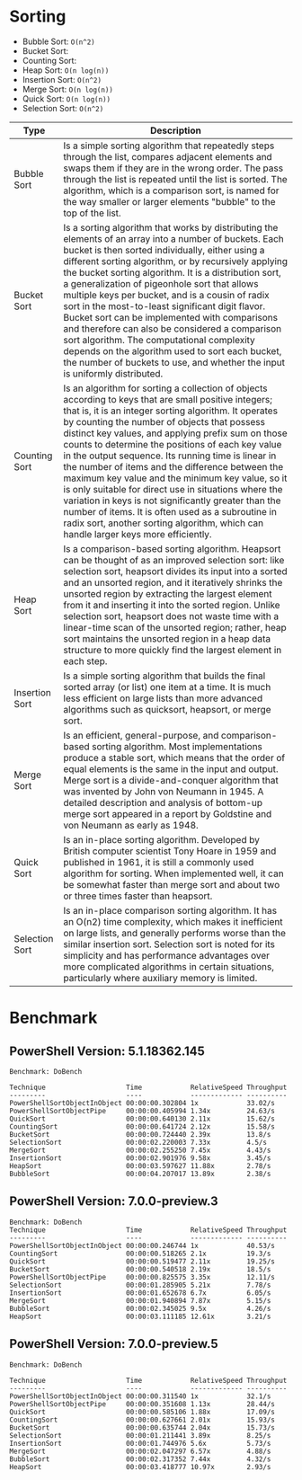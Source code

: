 # Sorting

* Bubble Sort: `O(n^2)`
* Bucket Sort:
* Counting Sort:
* Heap Sort: `O(n log(n))`
* Insertion Sort: `O(n^2)`
* Merge Sort: `O(n log(n))`
* Quick Sort: `O(n log(n))`
* Selection Sort: `O(n^2)`

|Type|Description|
|---|---|
|Bubble Sort|Is a simple sorting algorithm that repeatedly steps through the list, compares adjacent elements and swaps them if they are in the wrong order. The pass through the list is repeated until the list is sorted. The algorithm, which is a comparison sort, is named for the way smaller or larger elements "bubble" to the top of the list.|
|Bucket Sort|Is a sorting algorithm that works by distributing the elements of an array into a number of buckets. Each bucket is then sorted individually, either using a different sorting algorithm, or by recursively applying the bucket sorting algorithm. It is a distribution sort, a generalization of pigeonhole sort that allows multiple keys per bucket, and is a cousin of radix sort in the most-to-least significant digit flavor. Bucket sort can be implemented with comparisons and therefore can also be considered a comparison sort algorithm. The computational complexity depends on the algorithm used to sort each bucket, the number of buckets to use, and whether the input is uniformly distributed.|
|Counting Sort|Is an algorithm for sorting a collection of objects according to keys that are small positive integers; that is, it is an integer sorting algorithm. It operates by counting the number of objects that possess distinct key values, and applying prefix sum on those counts to determine the positions of each key value in the output sequence. Its running time is linear in the number of items and the difference between the maximum key value and the minimum key value, so it is only suitable for direct use in situations where the variation in keys is not significantly greater than the number of items. It is often used as a subroutine in radix sort, another sorting algorithm, which can handle larger keys more efficiently.|
|Heap Sort|Is a comparison-based sorting algorithm. Heapsort can be thought of as an improved selection sort: like selection sort, heapsort divides its input into a sorted and an unsorted region, and it iteratively shrinks the unsorted region by extracting the largest element from it and inserting it into the sorted region. Unlike selection sort, heapsort does not waste time with a linear-time scan of the unsorted region; rather, heap sort maintains the unsorted region in a heap data structure to more quickly find the largest element in each step.|
|Insertion Sort|Is a simple sorting algorithm that builds the final sorted array (or list) one item at a time. It is much less efficient on large lists than more advanced algorithms such as quicksort, heapsort, or merge sort.|
|Merge  Sort|Is an efficient, general-purpose, and comparison-based sorting algorithm. Most implementations produce a stable sort, which means that the order of equal elements is the same in the input and output. Merge sort is a divide-and-conquer algorithm that was invented by John von Neumann in 1945. A detailed description and analysis of bottom-up merge sort appeared in a report by Goldstine and von Neumann as early as 1948.|
|Quick Sort|Is an in-place sorting algorithm. Developed by British computer scientist Tony Hoare in 1959 and published in 1961, it is still a commonly used algorithm for sorting. When implemented well, it can be somewhat faster than merge sort and about two or three times faster than heapsort.|
|Selection Sort|Is an in-place comparison sorting algorithm. It has an O(n2) time complexity, which makes it inefficient on large lists, and generally performs worse than the similar insertion sort. Selection sort is noted for its simplicity and has performance advantages over more complicated algorithms in certain situations, particularly where auxiliary memory is limited.|

# Benchmark

## PowerShell Version: 5.1.18362.145

```
Benchmark: DoBench

Technique                    Time            RelativeSpeed Throughput
---------                    ----            ------------- ----------
PowerShellSortObjectInObject 00:00:00.302804 1x            33.02/s
PowerShellSortObjectPipe     00:00:00.405994 1.34x         24.63/s
QuickSort                    00:00:00.640130 2.11x         15.62/s
CountingSort                 00:00:00.641724 2.12x         15.58/s
BucketSort                   00:00:00.724440 2.39x         13.8/s
SelectionSort                00:00:02.220003 7.33x         4.5/s
MergeSort                    00:00:02.255250 7.45x         4.43/s
InsertionSort                00:00:02.901976 9.58x         3.45/s
HeapSort                     00:00:03.597627 11.88x        2.78/s
BubbleSort                   00:00:04.207017 13.89x        2.38/s
```

## PowerShell Version: 7.0.0-preview.3

```
Benchmark: DoBench
Technique                    Time            RelativeSpeed Throughput
---------                    ----            ------------- ----------
PowerShellSortObjectInObject 00:00:00.246744 1x            40.53/s
CountingSort                 00:00:00.518265 2.1x          19.3/s
QuickSort                    00:00:00.519477 2.11x         19.25/s
BucketSort                   00:00:00.540518 2.19x         18.5/s
PowerShellSortObjectPipe     00:00:00.825575 3.35x         12.11/s
SelectionSort                00:00:01.285905 5.21x         7.78/s
InsertionSort                00:00:01.652678 6.7x          6.05/s
MergeSort                    00:00:01.940894 7.87x         5.15/s
BubbleSort                   00:00:02.345025 9.5x          4.26/s
HeapSort                     00:00:03.111185 12.61x        3.21/s
```

## PowerShell Version: 7.0.0-preview.5

```
Benchmark: DoBench

Technique                    Time            RelativeSpeed Throughput
---------                    ----            ------------- ----------
PowerShellSortObjectInObject 00:00:00.311540 1x            32.1/s
PowerShellSortObjectPipe     00:00:00.351608 1.13x         28.44/s
QuickSort                    00:00:00.585106 1.88x         17.09/s
CountingSort                 00:00:00.627661 2.01x         15.93/s
BucketSort                   00:00:00.635744 2.04x         15.73/s
SelectionSort                00:00:01.211441 3.89x         8.25/s
InsertionSort                00:00:01.744976 5.6x          5.73/s
MergeSort                    00:00:02.047297 6.57x         4.88/s
BubbleSort                   00:00:02.317352 7.44x         4.32/s
HeapSort                     00:00:03.418777 10.97x        2.93/s
```
